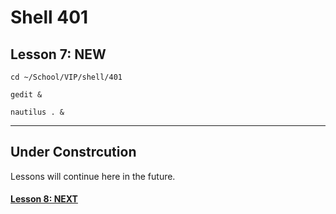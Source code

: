 # Shell 401
## Lesson 7: NEW

`cd ~/School/VIP/shell/401`

`gedit &`

`nautilus . &`

___

## Under Constrcution
Lessons will continue here in the future.

#### [Lesson 8: NEXT](https://github.com/inkVerb/vip/blob/master/401-shell/Lesson-08.md)
